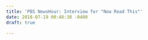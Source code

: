 ```yaml
---
title: 'PBS NewsHour: Interview for "Now Read This"'
date: 2018-07-19 00:48:38 -0400
draft: true

---
```

